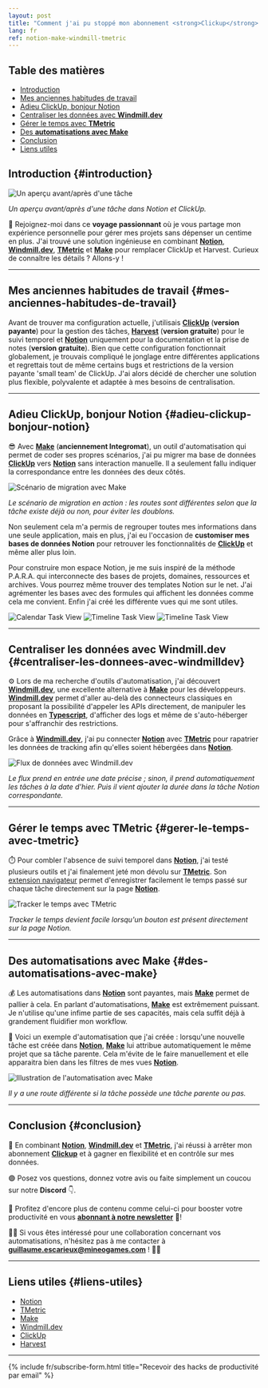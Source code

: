 ```yaml
---
layout: post
title: "Comment j'ai pu stoppé mon abonnement <strong>Clickup</strong> pour gérer mes projets dans <strong>Notion</strong>, gratuitement 😊"
lang: fr
ref: notion-make-windmill-tmetric
---
```


<!-- table-des-matieres -->

## Table des matières

* <a href="#introduction" class="page-scroll">Introduction</a>
* <a href="#mes-anciennes-habitudes-de-travail" class="page-scroll">Mes anciennes habitudes de travail</a>
* <a href="#adieu-clickup-bonjour-notion" class="page-scroll">Adieu ClickUp, bonjour Notion</a>
* <a href="#centraliser-les-donnees-avec-windmilldev" class="page-scroll">Centraliser les données avec **Windmill.dev**</a>
* <a href="#gerer-le-temps-avec-tmetric" class="page-scroll">Gérer le temps avec **TMetric**</a>
* <a href="#des-automatisations-avec-make" class="page-scroll">Des **automatisations avec Make**</a>
* <a href="#conclusion" class="page-scroll">Conclusion</a>
* <a href="#liens-utiles" class="page-scroll">Liens utiles</a>

<!-- table-des-matieres -->

## Introduction {#introduction}

<img src="https://i.imgur.com/4BYy8DL.png" alt="Un aperçu avant/après d'une tâche"  class="medium"/>

_Un aperçu avant/après d'une tâche dans Notion et ClickUp._

🚀 Rejoignez-moi dans ce **voyage passionnant** où je vous partage mon expérience personnelle pour gérer mes projets sans dépenser un centime en plus. J'ai trouvé une solution ingénieuse en combinant **[Notion](https://affiliate.notion.so/ooivbv8j8mmc)**, **[Windmill.dev](https://windmill.dev)**, **[TMetric](https://tmetric.com)** et **[Make](https://www.make.com/en/register?pc=mineogames)** pour remplacer ClickUp et Harvest. Curieux de connaître les détails ? Allons-y !

---

## Mes anciennes habitudes de travail {#mes-anciennes-habitudes-de-travail}

Avant de trouver ma configuration actuelle, j'utilisais **[ClickUp](http://clickup.com/teams/project-management)** (**version payante**) pour la gestion des tâches, **[Harvest](http://try.hrv.st/3-126651)** (**version gratuite**) pour le suivi temporel et **[Notion](https://affiliate.notion.so/ooivbv8j8mmc)** uniquement pour la documentation et la prise de notes (**version gratuite**). Bien que cette configuration fonctionnait globalement, je trouvais compliqué le jonglage entre différentes applications et regrettais tout de même certains bugs et restrictions de la version payante 'small team' de ClickUp. J'ai alors décidé de chercher une solution plus flexible, polyvalente et adaptée à mes besoins de centralisation.

---

## Adieu ClickUp, bonjour Notion {#adieu-clickup-bonjour-notion}

😎 Avec **[Make](https://www.make.com/en/register?pc=mineogames)** (**anciennement Integromat**), un outil d'automatisation qui permet de coder ses propres scénarios, j'ai pu migrer ma base de données **[ClickUp](http://clickup.com/teams/project-management)** vers **[Notion](https://affiliate.notion.so/ooivbv8j8mmc)** sans interaction manuelle. Il a seulement fallu indiquer la correspondance entre les données des deux côtés.

<img src="https://i.imgur.com/1zLgd1J.gif" alt="Scénario de migration avec Make"  class="large"/>

_Le scénario de migration en action : les routes sont différentes selon que la tâche existe déjà ou non, pour éviter les doublons._

Non seulement cela m'a permis de regrouper toutes mes informations dans une seule application, mais en plus, j'ai eu l'occasion de **customiser mes bases de données Notion** pour retrouver les fonctionnalités de **[ClickUp](http://clickup.com/teams/project-management)** et même aller plus loin.

Pour construire mon espace Notion, je me suis inspiré de la méthode P.A.R.A. qui interconnecte des bases de projets, domaines, ressources et archives. Vous pourrez même trouver des templates Notion sur le net. J'ai agrémenter les bases avec des formules qui affichent les données comme cela me convient. Enfin j'ai créé les différente vues qui me sont utiles.

<img src="https://i.imgur.com/MuBPJsX.png" alt="Calendar Task View"  class="medium"/>

<img src="https://i.imgur.com/iuvPOTc.png" alt="Timeline Task View"  class="medium"/>
    
<img src="https://i.imgur.com/6NdZy1P.png" alt="Timeline Task View"  class="medium"/>

---

## Centraliser les données avec **Windmill.dev** {#centraliser-les-donnees-avec-windmilldev}

⚙️ Lors de ma recherche d'outils d'automatisation, j'ai découvert **[Windmill.dev](https://windmill.dev)**, une excellente alternative à **[Make](https://www.make.com/en/register?pc=mineogames)** pour les développeurs. **[Windmill.dev](https://windmill.dev)** permet d'aller au-delà des connecteurs classiques en proposant la possibilité d'appeler les APIs directement, de manipuler les données en **[Typescript](https://www.typescriptlang.org/)**, d'afficher des logs et même de s'auto-héberger pour s'affranchir des restrictions. 

Grâce à **[Windmill.dev](https://windmill.dev)**, j'ai pu connecter **[Notion](https://affiliate.notion.so/ooivbv8j8mmc)** avec **[TMetric](https://tmetric.com)** pour rapatrier les données de tracking afin qu'elles soient hébergées dans **[Notion](https://affiliate.notion.so/ooivbv8j8mmc)**.

<img src="https://i.imgur.com/s0YTioq.png" alt="Flux de données avec Windmill.dev"  class="small"/>

_Le flux prend en entrée une date précise ; sinon, il prend automatiquement les tâches à la date d'hier. Puis il vient ajouter la durée dans la tâche Notion correspondante._

---

## **Gérer le temps avec TMetric** {#gerer-le-temps-avec-tmetric}

⏱️ Pour combler l'absence de suivi temporel dans **[Notion](https://affiliate.notion.so/ooivbv8j8mmc)**, j'ai testé plusieurs outils et j'ai finalement jeté mon dévolu sur **[TMetric](https://tmetric.com)**. Son [extension navigateur](https://tmetric.com/help/apps/browser-extension/how-to-install-browser-extension) permet d'enregistrer facilement le temps passé sur chaque tâche directement sur la page **[Notion](https://affiliate.notion.so/ooivbv8j8mmc)**.

<img src="https://i.imgur.com/1T31Buq.png" alt="Tracker le temps avec TMetric"  class="medium"/>

_Tracker le temps devient facile lorsqu'un bouton est présent directement sur la page Notion._

---

## Des automatisations avec **Make** {#des-automatisations-avec-make}

💰 Les automatisations dans **[Notion](https://affiliate.notion.so/ooivbv8j8mmc)** sont payantes, mais **[Make](https://www.make.com/en/register?pc=mineogames)** permet de pallier à cela. En parlant d'automatisations, **[Make](https://www.make.com/en/register?pc=mineogames)** est extrêmement puissant. Je n'utilise qu'une infime partie de ses capacités, mais cela suffit déjà à grandement fluidifier mon workflow.

🎉 Voici un exemple d'automatisation que j'ai créée : lorsqu'une nouvelle tâche est créée dans **[Notion](https://affiliate.notion.so/ooivbv8j8mmc)**, **[Make](https://www.make.com/en/register?pc=mineogames)** lui attribue automatiquement le même projet que sa tâche parente. Cela m'évite de le faire manuellement et elle apparaitra bien dans les filtres de mes vues **[Notion](https://affiliate.notion.so/ooivbv8j8mmc)**.

<img src="https://i.imgur.com/WNBXMnc.png" alt="Illustration de l'automatisation avec Make"  class="medium"/>

_Il y a une route différente si la tâche possède une tâche parente ou pas._

---

## Conclusion {#conclusion}

🌟 En combinant **[Notion](https://affiliate.notion.so/ooivbv8j8mmc)**, **[Windmill.dev](https://windmill.dev)** et **[TMetric](https://tmetric.com)**, j'ai réussi à arrêter mon abonnement **[Clickup](http://clickup.com/teams/project-management)** et à gagner en flexibilité et en contrôle sur mes données. 

🟣 Posez vos questions, donnez votre avis ou faite simplement un coucou sur notre **Discord** 👇.

📧 Profitez d'encore plus de contenu comme celui-ci pour booster votre productivité en vous **[abonnant à notre newsletter](https://mailchi.mp/8e056808ead5/mineo-games-newsletter)** 💌! 

🤝✨ Si vous êtes intéressé pour une collaboration concernant vos automatisations, n'hésitez pas à me contacter à **[guillaume.escarieux@mineogames.com](mailto:guillaume.escarieux@mineogames.com)** ! 🤝✨

---

## Liens utiles {#liens-utiles}

* <a href="https://affiliate.notion.so/ooivbv8j8mmc">Notion</a>
* <a href="https://tmetric.com">TMetric</a>
* <a href="https://www.make.com/en/register?pc=mineogames">Make</a>
* <a href="https://windmill.dev">Windmill.dev</a>
* <a href="http://clickup.com/teams/project-management">ClickUp</a>
* <a href="http://try.hrv.st/3-126651" class="external">Harvest</a>

---

{% include fr/subscribe-form.html title="Recevoir des hacks de productivité par email" %}